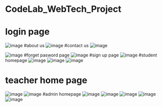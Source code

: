 # CodeLab_WebTech_Project
# login page
![image](https://github.com/Kamil-Ahmed67/CodeLab_WebTech_Project/assets/130387705/e9533853-ffb8-4ae3-94d9-ee93d28f0064)
#about us
![image](https://github.com/Kamil-Ahmed67/CodeLab_WebTech_Project/assets/130387705/5468b71e-eb2a-4e52-99c7-b591dfb2fead)
#contact us
![image](https://github.com/Kamil-Ahmed67/CodeLab_WebTech_Project/assets/130387705/c1e24afc-07bf-41d5-b593-ae4ba295dbb3)


![image](https://github.com/Kamil-Ahmed67/CodeLab_WebTech_Project/assets/130387705/e8da3f42-f198-4459-b3ce-d0811fdb0bb9)
#forget pasword page
![image](https://github.com/Kamil-Ahmed67/CodeLab_WebTech_Project/assets/130387705/3fef2af3-67ee-4a2b-8545-fec8f7bb1034)
#sign up page
![image](https://github.com/Kamil-Ahmed67/CodeLab_WebTech_Project/assets/130387705/16ea62c7-f330-444e-8384-308d5a759d5c)
#student homepage
![image](https://github.com/Kamil-Ahmed67/CodeLab_WebTech_Project/assets/130387705/e4491d05-edbd-4ef2-9b22-1f0035c841da)
![image](https://github.com/Kamil-Ahmed67/CodeLab_WebTech_Project/assets/130387705/33bf62b1-6245-4f30-9f1a-d3557179a9f2)
![image](https://github.com/Kamil-Ahmed67/CodeLab_WebTech_Project/assets/130387705/dade1bd2-2ead-46f7-9235-81e1fe0fdaef)
# teacher home page
![image](https://github.com/Kamil-Ahmed67/CodeLab_WebTech_Project/assets/130387705/e12ca54b-8117-436e-8376-582d5043cc88)
![image](https://github.com/Kamil-Ahmed67/CodeLab_WebTech_Project/assets/130387705/377331a9-a224-4dff-832e-af1a9ae5c38b)
#admin homepage
![image](https://github.com/Kamil-Ahmed67/CodeLab_WebTech_Project/assets/130387705/c1ec88d1-4e04-4bd3-af07-f2aada564074)
![image](https://github.com/Kamil-Ahmed67/CodeLab_WebTech_Project/assets/130387705/ef6092b3-6488-4782-9d5c-8e1bcf4e875b)
![image](https://github.com/Kamil-Ahmed67/CodeLab_WebTech_Project/assets/130387705/7d097031-beaf-4bfa-a576-39b23c40a832)
![image](https://github.com/Kamil-Ahmed67/CodeLab_WebTech_Project/assets/130387705/3792489f-c5c7-4c52-8fb6-d3014a7d8bd0)
![image](https://github.com/Kamil-Ahmed67/CodeLab_WebTech_Project/assets/130387705/758eecec-7df3-4e25-9b2c-0d30240443a3)













